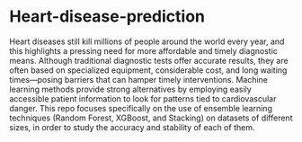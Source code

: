 # Heart-disease-prediction
Heart diseases still kill millions of people around the world every year, and this highlights a pressing need for more affordable and timely diagnostic means. Although traditional diagnostic tests offer accurate results, they are often based on specialized equipment, considerable cost, and long waiting times—posing barriers that can hamper timely interventions. Machine learning methods provide strong alternatives by employing easily accessible patient information to look for patterns tied to cardiovascular danger. This repo focuses specifically on the use of ensemble learning techniques (Random Forest, XGBoost, and Stacking) on datasets of different sizes, in order to study the accuracy and stability of each of them.
